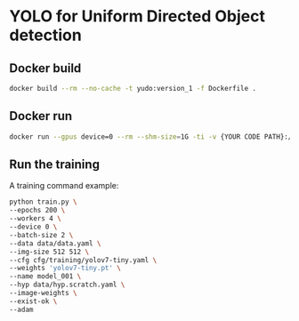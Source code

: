# YOLO for Uniform Directed Object detection

## Docker build
```bash
docker build --rm --no-cache -t yudo:version_1 -f Dockerfile .
```

## Docker run
```bash
docker run --gpus device=0 --rm --shm-size=1G -ti -v {YOUR CODE PATH}:/yudo --name yudo yudo:version_1
```

## Run the training
A training command example:
```bash
python train.py \
--epochs 200 \
--workers 4 \
--device 0 \
--batch-size 2 \
--data data/data.yaml \
--img-size 512 512 \
--cfg cfg/training/yolov7-tiny.yaml \
--weights 'yolov7-tiny.pt' \
--name model_001 \
--hyp data/hyp.scratch.yaml \
--image-weights \
--exist-ok \
--adam
```